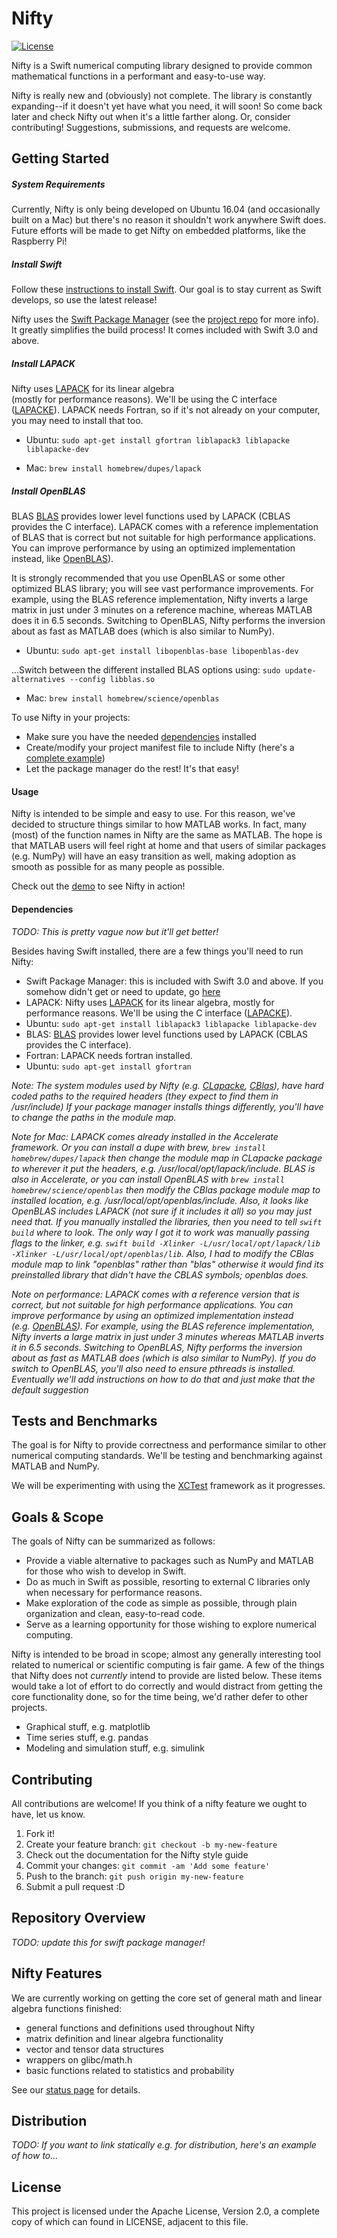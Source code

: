 # Nifty

[![License](https://img.shields.io/hexpm/l/plug.svg)](LICENSE)

Nifty is a Swift numerical computing library designed to provide common 
mathematical functions in a performant and easy-to-use way.

Nifty is really new and (obviously) not complete. The library is constantly 
expanding--if it doesn't yet have what you need, it will soon! So come back 
later and check Nifty out when it's a little farther along. Or, consider 
contributing! Suggestions, submissions, and requests are welcome.

## Getting Started

##### System Requirements

Currently, Nifty is only being developed on Ubuntu 16.04 (and occasionally 
built on a Mac) but there's no reason it shouldn't work anywhere Swift does.
Future efforts will be made to get Nifty on embedded platforms, like the 
Raspberry Pi!

##### Install Swift

Follow these [instructions to install Swift](https://swift.org/getting-started/).
Our goal is to stay current as Swift develops, so use the latest release!

Nifty uses the [Swift Package Manager](https://swift.org/package-manager/) 
(see the [project repo](https://github.com/apple/swift-package-manager) for more 
info). It greatly simplifies the build process! It comes included with Swift 3.0
and above.

##### Install LAPACK

Nifty uses [LAPACK](http://www.netlib.org/lapack/) for its linear algebra  
(mostly for performance reasons). We'll be using the C interface 
([LAPACKE](http://www.netlib.org/lapack/lapacke.html)). LAPACK needs Fortran,
so if it's not already on your computer, you may need to install that too.

* Ubuntu:
`sudo apt-get install gfortran liblapack3 liblapacke liblapacke-dev`

* Mac:
`brew install homebrew/dupes/lapack`

##### Install OpenBLAS

BLAS [BLAS](http://www.netlib.org/blas/) provides lower level functions 
used by LAPACK (CBLAS provides the C interface). LAPACK comes with a 
reference implementation of BLAS that is correct but not suitable for high 
performance applications. You can improve performance by using an optimized
implementation instead, like [OpenBLAS](http://www.openblas.net/)).

It is strongly recommended that you use OpenBLAS or some other optimized 
BLAS library; you will see vast performance improvements. For example, 
using the BLAS reference implementation, Nifty inverts a large matrix in just 
under 3 minutes on a reference machine, whereas MATLAB does it in 6.5 seconds. 
Switching to OpenBLAS, Nifty performs the inversion about as fast as MATLAB 
does (which is also similar to NumPy).

* Ubuntu: `sudo apt-get install libopenblas-base libopenblas-dev`

...Switch between the different installed BLAS options using: 
`sudo update-alternatives --config libblas.so`

* Mac: `brew install homebrew/science/openblas`





To use Nifty in your projects:
- Make sure you have the needed [dependencies](#dependencies) installed
- Create/modify your project manifest file to include Nifty (here's a 
[complete example](https://github.com/nifty-swift/Nifty-demo))
- Let the package manager do the rest! It's that easy!

#### Usage

Nifty is intended to be simple and easy to use. For this reason, we've decided
to structure things similar to how MATLAB works. In fact, many (most) of the 
function names in Nifty are the same as MATLAB. The hope is that MATLAB users
will feel right at home and that users of similar packages (e.g. NumPy) will 
have an easy transition as well, making adoption as smooth as possible for as 
many people as possible.

Check out the [demo](https://github.com/nifty-swift/Nifty-demo) to see Nifty 
in action!

#### Dependencies

_TODO: This is pretty vague now but it'll get better!_

Besides having Swift installed, there are a few things you'll need to run Nifty:
- Swift Package Manager: this is included with Swift 3.0 and above. If you 
    somehow didn't get or need to update, go 
    [here](https://swift.org/package-manager/)
- LAPACK: Nifty uses [LAPACK](http://www.netlib.org/lapack/) for its 
    linear algebra, mostly for performance reasons. We'll be using the C 
    interface ([LAPACKE](http://www.netlib.org/lapack/lapacke.html)). 
 - Ubuntu: `sudo apt-get install liblapack3 liblapacke liblapacke-dev`
- BLAS: [BLAS](http://www.netlib.org/blas/) provides lower level functions 
    used by LAPACK (CBLAS provides the C interface). 
- Fortran: LAPACK needs fortran installed.
 - Ubuntu: `sudo apt-get install gfortran`

_Note: The system modules used by Nifty (e.g. 
[CLapacke](https://github.com/nifty-swift/CLapacke), 
[CBlas](https://github.com/nifty-swift/CBlas)), have hard coded paths to
the required headers (they expect to find them in /usr/include) If your
package manager installs things differently, you'll have to change the 
paths in the module map._

_Note for Mac: LAPACK comes already installed in the Accelerate framework. 
Or you can install a dupe with brew, `brew install homebrew/dupes/lapack` 
then change the module map in CLapacke package to wherever it put the 
headers, e.g. /usr/local/opt/lapack/include. BLAS is also in Accelerate,
or you can install OpenBLAS with `brew install homebrew/science/openblas`
then modify the CBlas package module map to installed location,
e.g. /usr/local/opt/openblas/include. Also, it looks like OpenBLAS includes
LAPACK (not sure if it includes it all) so you may just need that.
If you manually installed the libraries, then you need to tell `swift build`
where to look. The only way I got it to work was manually passing flags to 
the linker, e.g. `swift build -Xlinker -L/usr/local/opt/lapack/lib -Xlinker -L/usr/local/opt/openblas/lib`.
Also, I had to modify the CBlas module map to link "openblas" rather than "blas"
otherwise it would find its preinstalled library that didn't have the CBLAS symbols; 
openblas does._

_Note on performance: LAPACK comes with a reference version that is correct, 
but not suitable for high performance applications. You can improve performance 
by using an optimized implementation instead 	
(e.g. [OpenBLAS](http://www.openblas.net/)). For example, using the BLAS 
reference implementation, Nifty inverts a large matrix in just under 3 minutes 
whereas MATLAB inverts it in 6.5 seconds. Switching to OpenBLAS, Nifty performs
the inversion about as fast as MATLAB does (which is also similar to NumPy). 
If you do switch to OpenBLAS, you'll also need to ensure pthreads is installed.
Eventually we'll add instructions on how to do that and just make that the 
default suggestion_



## Tests and Benchmarks

The goal is for Nifty to provide correctness and performance similar to other 
numerical computing standards. We'll be testing and benchmarking against
MATLAB and NumPy.

We will be experimenting with using the 
[XCTest](https://github.com/apple/swift-corelibs-xctest) framework as it 
progresses.

## Goals & Scope
The goals of Nifty can be summarized as follows:
- Provide a viable alternative to packages such as NumPy and MATLAB for those
    who wish to develop in Swift.
- Do as much in Swift as possible, resorting to external C libraries only when
    necessary for performance reasons.    
- Make exploration of the code as simple as possible, through plain 
    organization and clean, easy-to-read code.
- Serve as a learning opportunity for those wishing to explore numerical 
    computing.

Nifty is intended to be broad in scope; almost any generally interesting tool
related to numerical or scientific computing is fair game. A few of the things
that Nifty does not *currently* intend to provide are listed below. These items
would take a lot of effort to do correctly and would distract from getting the 
core functionality done, so for the time being, we'd rather defer to other 
projects.
- Graphical stuff, e.g. matplotlib
- Time series stuff, e.g. pandas
- Modeling and simulation stuff, e.g. simulink

## Contributing

All contributions are welcome! If you think of a nifty feature we ought to 
have, let us know. 

1. Fork it!
2. Create your feature branch: `git checkout -b my-new-feature`
3. Check out the documentation for the Nifty style guide
4. Commit your changes: `git commit -am 'Add some feature'`
5. Push to the branch: `git push origin my-new-feature`
6. Submit a pull request :D



## Repository Overview

_TODO: update this for swift package manager!_



## Nifty Features

We are currently working on getting the core set of general math and linear algebra
functions finished:
- general functions and definitions used throughout Nifty
- matrix definition and linear algebra functionality
- vector and tensor data structures
- wrappers on glibc/math.h
- basic functions related to statistics and probability

See our [status page](Documents/Status.md) for details.



## Distribution

_TODO: If you want to link statically e.g. for distribution, here's an 
example of how to..._



## License

This project is licensed under the Apache License, Version 2.0, a complete copy of 
which can found in LICENSE, adjacent to this file.
